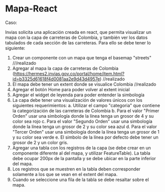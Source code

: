 # Mapa-React

Caso:

Invias solicita una aplicación creada en react, que permita visualizar un mapa con la capa de carreteras de Colombia, y también ver los datos tabulados de cada sección de las carreteras. Para ello se debe tener lo siguiente:

1. Crear un componente con un mapa que tenga el basemap "streets"  ///realizado
2. Agregar al mapa la capa de carreteras de Colombia (https://hermes2.invias.gov.co/portal/home/item.html?id=b3325d61618f4d0081aa2e9d43d4957e)   //realizado
3. El mapa debe tener un extent donde se visualice Colombia  //realizado
4. Agregar el botón Home para poder volver al extent inicial
5. Agregar el widget de leyenda para poder entender la simbología
6. La capa debe tener una visualización de valores únicos con los siguientes requerimientos:
    a. Utilizar el campo "categoria" que contiene la categorización de las carreteras de Colombia
    b. Para el valor "Primer Orden" usar una simbología donde la línea tenga un grosor de 4 y su color sea rojo
    c. Para el valor "Segundo Orden" usar una simbología donde la línea tenga un grosor de 2 y su color sea azul
    d. Para el valor "Tercer Orden" usar una simbología donde la línea tenga un grosor de 1 y su color sea verde
    e. El simbolo de la línea por defecto debe tener un grosor de 2 y un color gris.
7. Agregar una tabla con los registros de la capa (se debe crear en un componente diferente al del mapa, y utilizar FeatureTable). La tabla debe ocupar 200px de la pantalla y se debe ubicar en la parte inferior del mapa.
8. Los registros que se muestren en la tabla deben corresponder solamente a los que se vean en el extent del mapa.
9. Cuando se seleccione una fila de la tabla se debe resaltar sobre el mapa.

